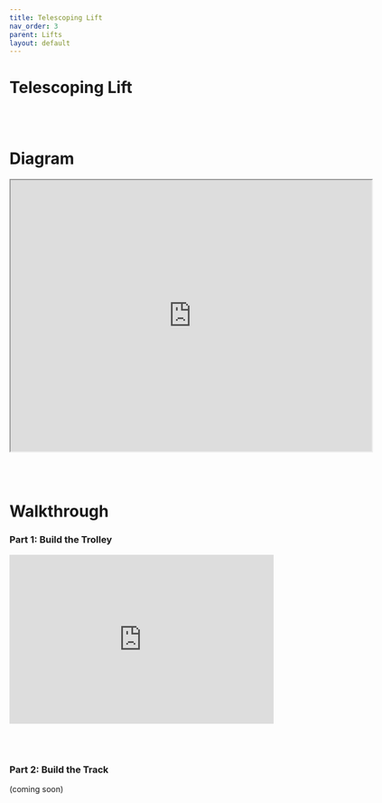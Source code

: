 ```yaml
---
title: Telescoping Lift
nav_order: 3
parent: Lifts
layout: default
---
```


# Telescoping Lift

<br><br>

# Diagram

<iframe allowfullscreen="allowfullscreen" height="480" src="https://instructions.online/?id=4063-vex-exp-telescoping-lift" title="Telescoping Lifts" width="640"></iframe>

<br><br>

# Walkthrough

### Part 1: Build the Trolley

<iframe src="https://docs.google.com/presentation/d/e/2PACX-1vQ2o6kOxcAJRcap8FpCQ8FFV9bo7YNwBRofgWaiZzfyEG595Ha9ZWWMIrE9zKFEYwCeUklOwhfSS0Wh/embed?loop=true" frameborder="0" width="468" height="299" allowfullscreen="true" mozallowfullscreen="true" webkitallowfullscreen="true"></iframe>

<br><br>

### Part 2: Build the Track

(coming soon)
